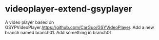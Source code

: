 # videoplayer-extend-gsyplayer
A video player based on GSYPVideoPlayer.https://github.com/CarGuo/GSYVideoPlayer.
Add a new branch named branch01.
Add something in branch01.